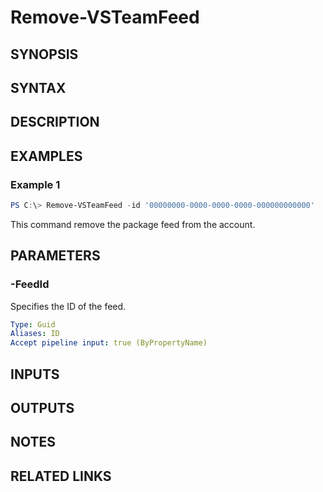 <!-- #include "./common/header.md" -->

# Remove-VSTeamFeed

## SYNOPSIS

<!-- #include "./synopsis/Remove-VSTeamFeed.md" -->

## SYNTAX

## DESCRIPTION

<!-- #include "./synopsis/Remove-VSTeamFeed.md" -->

## EXAMPLES

### Example 1

```powershell
PS C:\> Remove-VSTeamFeed -id '00000000-0000-0000-0000-000000000000'
```

This command remove the package feed from the account.

## PARAMETERS

### -FeedId

Specifies the ID of the feed.

```yaml
Type: Guid
Aliases: ID
Accept pipeline input: true (ByPropertyName)
```

## INPUTS

## OUTPUTS

## NOTES

## RELATED LINKS

